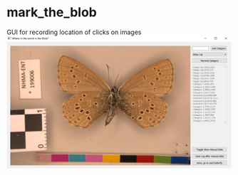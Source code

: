 # mark_the_blob
GUI for recording location of clicks on images
![alt text](https://github.com/robertahunt/mark_the_blob/blob/master/docs/interface.PNG)

